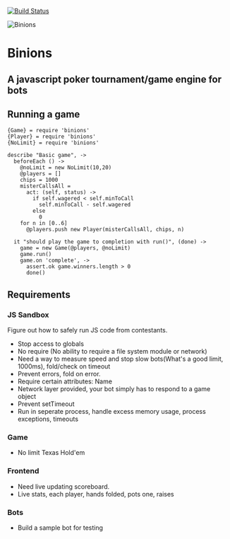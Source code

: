 [![Build
Status](https://secure.travis-ci.org/mdp/binions.png)](http://travis-ci.org/mdp/binions)

![Binions](http://s3.amazonaws.com/img.mdp.im/binions_cut-20120918-200256.jpg)

# Binions
## A javascript poker tournament/game engine for bots

## Running a game

    {Game} = require 'binions'
    {Player} = require 'binions'
    {NoLimit} = require 'binions'

    describe "Basic game", ->
      beforeEach () ->
        @noLimit = new NoLimit(10,20)
        @players = []
        chips = 1000
        misterCallsAll =
          act: (self, status) ->
            if self.wagered < self.minToCall
              self.minToCall - self.wagered
            else
              0
        for n in [0..6]
          @players.push new Player(misterCallsAll, chips, n)

      it "should play the game to completion with run()", (done) ->
        game = new Game(@players, @noLimit)
        game.run()
        game.on 'complete', ->
          assert.ok game.winners.length > 0
          done()

## Requirements

### JS Sandbox

Figure out how to safely run JS code from contestants.

- Stop access to globals
- No require (No ability to require a file system module or network)
- Need a way to measure speed and stop slow bots(What's a good limit, 1000ms), fold/check on timeout
- Prevent errors, fold on error.
- Require certain attributes: Name
- Network layer provided, your bot simply has to respond to a game
  object
- Prevent setTimeout
- Run in seperate process, handle excess memory usage, process exceptions, timeouts

### Game

- No limit Texas Hold'em

### Frontend

- Need live updating scoreboard.
- Live stats, each player, hands folded, pots one, raises

### Bots

- Build a sample bot for testing

